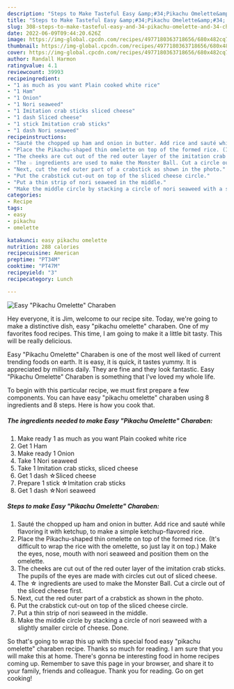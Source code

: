 ```yaml
---
description: "Steps to Make Tasteful Easy &amp;#34;Pikachu Omelette&amp;#34; Charaben"
title: "Steps to Make Tasteful Easy &amp;#34;Pikachu Omelette&amp;#34; Charaben"
slug: 308-steps-to-make-tasteful-easy-and-34-pikachu-omelette-and-34-charaben
date: 2022-06-09T09:44:20.626Z
image: https://img-global.cpcdn.com/recipes/4977180363718656/680x482cq70/easy-pikachu-omelette-charaben-recipe-main-photo.jpg
thumbnail: https://img-global.cpcdn.com/recipes/4977180363718656/680x482cq70/easy-pikachu-omelette-charaben-recipe-main-photo.jpg
cover: https://img-global.cpcdn.com/recipes/4977180363718656/680x482cq70/easy-pikachu-omelette-charaben-recipe-main-photo.jpg
author: Randall Harmon
ratingvalue: 4.1
reviewcount: 39993
recipeingredient:
- "1 as much as you want Plain cooked white rice"
- "1 Ham"
- "1 Onion"
- "1 Nori seaweed"
- "1 Imitation crab sticks sliced cheese"
- "1 dash Sliced cheese"
- "1 stick Imitation crab sticks"
- "1 dash Nori seaweed"
recipeinstructions:
- "Sauté the chopped up ham and onion in butter. Add rice and sauté while flavoring it with ketchup, to make a simple ketchup-flavored rice."
- "Place the Pikachu-shaped thin omelette on top of the formed rice. (It&#39;s difficult to wrap the rice with the omelette, so just lay it on top.) Make the eyes, nose, mouth with nori seaweed and position them on the omelette."
- "The cheeks are cut out of the red outer layer of the imitation crab sticks. The pupils of the eyes are made with circles cut out of sliced cheese."
- "The ☆ ingredients are used to make the Monster Ball. Cut a circle out of the sliced cheese first."
- "Next, cut the red outer part of a crabstick as shown in the photo."
- "Put the crabstick cut-out on top of the sliced cheese circle."
- "Put a thin strip of nori seaweed in the middle."
- "Make the middle circle by stacking a circle of nori seaweed with a slightly smaller circle of cheese. Done."
categories:
- Recipe
tags:
- easy
- pikachu
- omelette

katakunci: easy pikachu omelette 
nutrition: 288 calories
recipecuisine: American
preptime: "PT34M"
cooktime: "PT47M"
recipeyield: "3"
recipecategory: Lunch

---
```



![Easy &#34;Pikachu Omelette&#34; Charaben](https://img-global.cpcdn.com/recipes/4977180363718656/680x482cq70/easy-pikachu-omelette-charaben-recipe-main-photo.jpg)

Hey everyone, it is Jim, welcome to our recipe site. Today, we're going to make a distinctive dish, easy &#34;pikachu omelette&#34; charaben. One of my favorites food recipes. This time, I am going to make it a little bit tasty. This will be really delicious.

Easy &#34;Pikachu Omelette&#34; Charaben is one of the most well liked of current trending foods on earth. It is easy, it is quick, it tastes yummy. It is appreciated by millions daily. They are fine and they look fantastic. Easy &#34;Pikachu Omelette&#34; Charaben is something that I've loved my whole life.




To begin with this particular recipe, we must first prepare a few components. You can have easy &#34;pikachu omelette&#34; charaben using 8 ingredients and 8 steps. Here is how you cook that.

<!--inarticleads1-->

##### The ingredients needed to make Easy &#34;Pikachu Omelette&#34; Charaben:

1. Make ready 1 as much as you want Plain cooked white rice
1. Get 1 Ham
1. Make ready 1 Onion
1. Take 1 Nori seaweed
1. Take 1 Imitation crab sticks, sliced cheese
1. Get 1 dash ☆Sliced cheese
1. Prepare 1 stick ☆Imitation crab sticks
1. Get 1 dash ☆Nori seaweed




<!--inarticleads2-->

##### Steps to make Easy &#34;Pikachu Omelette&#34; Charaben:

1. Sauté the chopped up ham and onion in butter. Add rice and sauté while flavoring it with ketchup, to make a simple ketchup-flavored rice.
1. Place the Pikachu-shaped thin omelette on top of the formed rice. (It&#39;s difficult to wrap the rice with the omelette, so just lay it on top.) Make the eyes, nose, mouth with nori seaweed and position them on the omelette.
1. The cheeks are cut out of the red outer layer of the imitation crab sticks. The pupils of the eyes are made with circles cut out of sliced cheese.
1. The ☆ ingredients are used to make the Monster Ball. Cut a circle out of the sliced cheese first.
1. Next, cut the red outer part of a crabstick as shown in the photo.
1. Put the crabstick cut-out on top of the sliced cheese circle.
1. Put a thin strip of nori seaweed in the middle.
1. Make the middle circle by stacking a circle of nori seaweed with a slightly smaller circle of cheese. Done.




So that's going to wrap this up with this special food easy &#34;pikachu omelette&#34; charaben recipe. Thanks so much for reading. I am sure that you will make this at home. There's gonna be interesting food in home recipes coming up. Remember to save this page in your browser, and share it to your family, friends and colleague. Thank you for reading. Go on get cooking!
